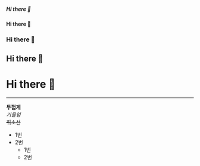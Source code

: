 ##### Hi there 👋
#### Hi there 👋
### Hi there 👋
## Hi there 👋
# Hi there 👋
---

**두껍게** </br>
*기울임* </br>
~~취소선~~ </br>

* 1번
* 2번
  - 1번
  - 2번
